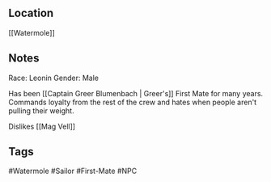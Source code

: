 ## Location
[[Watermole]]

## Notes
Race: Leonin
Gender: Male

Has been [[Captain Greer Blumenbach | Greer's]] First Mate for many years. Commands loyalty from the rest of the crew and hates when people aren't pulling their weight.

Dislikes [[Mag Vell]]


## Tags
#Watermole #Sailor #First-Mate #NPC
